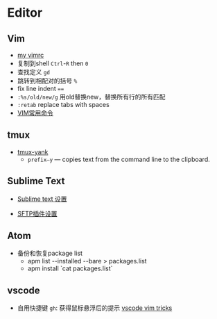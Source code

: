 # Editor

## Vim

* [my vimrc](https://raw.githubusercontent.com/pbdm/dotfiles/master/.vimrc)
* 复制到shell `Ctrl`-`R` then `0`
* 查找定义 `gd`
* 跳转到相配对的括号 `%`
* fix line indent `==`
* `:%s/old/new/g` 用old替换new，替换所有行的所有匹配
* `:retab` replace tabs with spaces
* [VIM常用命令](http://ningning.today/2014/11/02/Linux/vim%E5%B8%B8%E7%94%A8%E5%91%BD%E4%BB%A4/)

## tmux

* [tmux-yank](https://github.com/tmux-plugins/tmux-yank)
  * `prefix–y` — copies text from the command line to the clipboard.

## Sublime Text

* [Sublime text 设置](https://raw.githubusercontent.com/pbdm/dotfiles/master/sublime)

* [SFTP插件设置](https://raw.githubusercontent.com/pbdm/dotfiles/master/sublime-sftp)

## Atom

* 备份和恢复package list
  * apm list --installed --bare > packages.list
  * apm install \`cat packages.list\`

## vscode

* 自用快捷键
  `gh`: 获得鼠标悬浮后的提示
  [vscode vim tricks](https://github.com/VSCodeVim/Vim#vscodevim-tricks)
